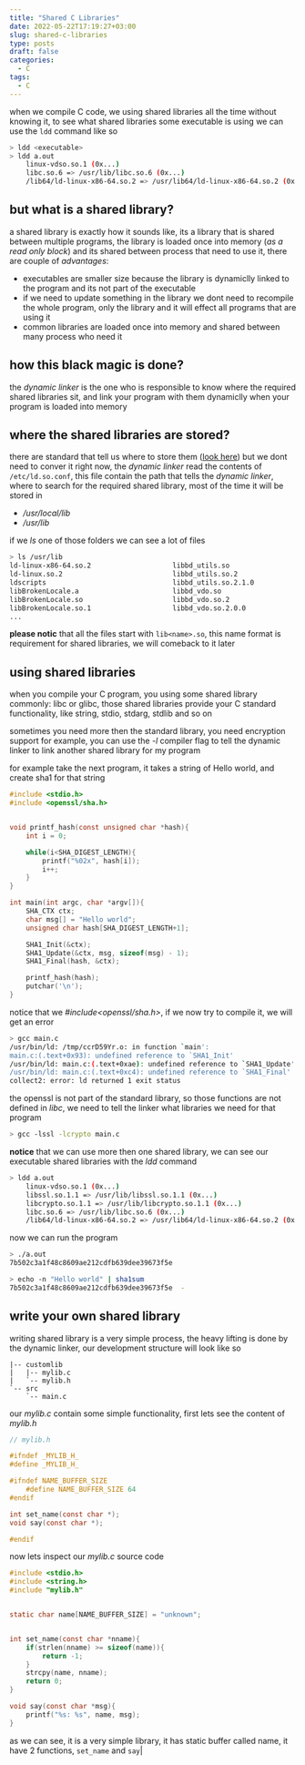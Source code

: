 ```yaml
---
title: "Shared C Libraries"
date: 2022-05-22T17:19:27+03:00
slug: shared-c-libraries
type: posts
draft: false
categories:
  - C
tags:
  - C
---
```


when we compile C code, we using shared libraries all the time without knowing it, to see what shared libraries some executable is using we can use the `ldd` command like so

```sh
> ldd <executable>
> ldd a.out
	linux-vdso.so.1 (0x...)
	libc.so.6 => /usr/lib/libc.so.6 (0x...)
	/lib64/ld-linux-x86-64.so.2 => /usr/lib64/ld-linux-x86-64.so.2 (0x...)
```

## but what is a shared library?
a shared library is exactly how it sounds like, its a library that is shared between multiple programs,
the library is loaded once into memory (_as a read only block_) and its shared between process that need to use it, there are couple of _advantages_:

* executables are smaller size because the library is dynamiclly linked to the program and its not part of the executable
* if we need to update something in the library we dont need to recompile the whole program, only the library and it will effect all programs that are using it
* common libraries are loaded once into memory and shared between many process who need it

## how this black magic is done?
the _dynamic linker_ is the one who is responsible to know where the required shared libraries sit, and link your program with them dynamiclly when your program is loaded into memory

## where the shared libraries are stored?
there are standard that tell us where to store them ([look here](https://tldp.org/HOWTO/Program-Library-HOWTO/shared-libraries.html#AEN62)) but we dont need to conver it right now,
the _dynamic linker_ read the contents of `/etc/ld.so.conf`, this file contain the path that tells the _dynamic linker_, where to search for the required shared library, most of the time it will be stored in

* _/usr/local/lib_
* _/usr/lib_

if we _ls_ one of those folders we can see a lot of files
```sh
> ls /usr/lib
ld-linux-x86-64.so.2                    libbd_utils.so                            libicui18n.so.71.1                      libsoxr.so
ld-linux.so.2                           libbd_utils.so.2                          libicuio.so                             libsoxr.so.0
ldscripts                               libbd_utils.so.2.1.0                      libicuio.so.71                          libsoxr.so.0.1.2
libBrokenLocale.a                       libbd_vdo.so                              libicuio.so.71.1                        libspeex.so
libBrokenLocale.so                      libbd_vdo.so.2                            libicutest.so                           libspeex.so.1
libBrokenLocale.so.1                    libbd_vdo.so.2.0.0                        libicutest.so.71                        libspeex.so.1.5.1
...
```

**please notic** that all the files start with `lib<name>.so`, this name format is requirement for shared libraries, we will comeback to it later

## using shared libraries 
when you compile your C program, you using some shared library commonly: libc or glibc, those shared libraries provide your C standard functionality, like string, stdio, stdarg, stdlib and so on

sometimes you need more then the standard library, you need encryption support for example, you can use the _-l_ compiler flag to tell the dynamic linker to link another shared library for my program

for example take the next program, it takes a string of Hello world, and create sha1 for that string
```c
#include <stdio.h>
#include <openssl/sha.h>


void printf_hash(const unsigned char *hash){
	int i = 0;

	while(i<SHA_DIGEST_LENGTH){
		printf("%02x", hash[i]);
		i++;
	}
}

int main(int argc, char *argv[]){
	SHA_CTX ctx;
	char msg[] = "Hello world";
	unsigned char hash[SHA_DIGEST_LENGTH+1];

	SHA1_Init(&ctx);
	SHA1_Update(&ctx, msg, sizeof(msg) - 1);
	SHA1_Final(hash, &ctx);

	printf_hash(hash);
	putchar('\n');
}
```

notice that we _#include<openssl/sha.h>_, if we now try to compile it, we will get an error

```sh
> gcc main.c 
/usr/bin/ld: /tmp/ccrD59Yr.o: in function `main':
main.c:(.text+0x93): undefined reference to `SHA1_Init'
/usr/bin/ld: main.c:(.text+0xae): undefined reference to `SHA1_Update'
/usr/bin/ld: main.c:(.text+0xc4): undefined reference to `SHA1_Final'
collect2: error: ld returned 1 exit status
```

the openssl is not part of the standard library, so those functions are not defined in _libc_, we need to tell the linker what libraries we need for that program

```sh
> gcc -lssl -lcrypto main.c
```

**notice** that we can use more then one shared library, 
we can see our executable shared libraries with the _ldd_ command
```sh
> ldd a.out 
	linux-vdso.so.1 (0x...)
	libssl.so.1.1 => /usr/lib/libssl.so.1.1 (0x...)
	libcrypto.so.1.1 => /usr/lib/libcrypto.so.1.1 (0x...)
	libc.so.6 => /usr/lib/libc.so.6 (0x...)
	/lib64/ld-linux-x86-64.so.2 => /usr/lib64/ld-linux-x86-64.so.2 (0x...)
```

now we can run the program
```sh
> ./a.out 
7b502c3a1f48c8609ae212cdfb639dee39673f5e

> echo -n "Hello world" | sha1sum
7b502c3a1f48c8609ae212cdfb639dee39673f5e  -
```


## write your own shared library
writing shared library is a very simple process, the heavy lifting is done by the dynamic linker,
our development structure will look like so
```
|-- customlib
|   |-- mylib.c
|   `-- mylib.h
`-- src
    `-- main.c
```

our _mylib.c_ contain some simple functionality, first lets see the content of _mylib.h_
```c
// mylib.h

#ifndef _MYLIB_H_
#define _MYLIB_H_

#ifndef NAME_BUFFER_SIZE
	#define NAME_BUFFER_SIZE 64
#endif

int set_name(const char *);
void say(const char *);

#endif
```

now lets inspect our _mylib.c_ source code
```c
#include <stdio.h>
#include <string.h>
#include "mylib.h"


static char name[NAME_BUFFER_SIZE] = "unknown";


int set_name(const char *nname){
	if(strlen(nname) >= sizeof(name)){
		return -1;
	}
	strcpy(name, nname);
	return 0;
}

void say(const char *msg){
	printf("%s: %s", name, msg);
}
```

as we can see, it is a very simple library, it has static buffer called name, it have 2 functions,
`set_name` and `say`|
